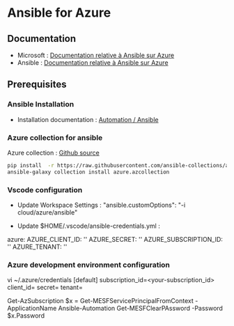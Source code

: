 # Ansible for Azure

## Documentation
* Microsoft : [Documentation relative à Ansible sur Azure](https://docs.microsoft.com/fr-fr/azure/ansible/)  
* Ansible : [Documentation relative à Ansible sur Azure](https://docs.ansible.com/ansible/latest/scenario_guides/guide_azure.html)  

## Prerequisites

### Ansible Installation
* Installation documentation : [Automation / Ansible ](https://github.com/ygo74/ansible/blob/master/README.md)

### Azure collection for ansible
Azure collection :  [Github source](https://github.com/ansible-collections/azure)


```bash
pip install  -r https://raw.githubusercontent.com/ansible-collections/azure/dev/requirements-azure.txt
ansible-galaxy collection install azure.azcollection
```


### Vscode configuration
* Update Workspace Settings : 
"ansible.customOptions": "-i cloud/azure/ansible"

* Update $HOME/.vscode/ansible-credentials.yml :

azure:
  AZURE_CLIENT_ID:       ''
  AZURE_SECRET:          ''
  AZURE_SUBSCRIPTION_ID: ''
  AZURE_TENANT:          ''


### Azure development environment configuration
vi ~/.azure/credentials
[default]
subscription_id=<your-subscription_id>
client_id=<security-principal-appid>
secret=<security-principal-password>
tenant=<security-principal-tenant>

Get-AzSubscription
$x = Get-MESFServicePrincipalFromContext -ApplicationName Ansible-Automation
Get-MESFClearPAssword -Password $x.Password
